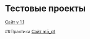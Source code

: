 # Тестовые проекты

[Сайт v 1.1](https://altoskey.github.io/Ver_1/ "Ver 1.0 Прикручены свистоперделки")

##Практика
[Сайт m5_p1](https://altoskey.github.io/m5_p1/src/ "Практика m5_p1")
